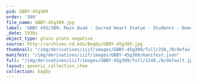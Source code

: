 ```yaml
---
pid: GBBY-45g309
order: '309'
file_name: GBBY-45g309.jpg
label: 'GBBY 45G/309: Main Quad - Sacred Heart Statue - Students - Dome - c1930s'
_date: 1930s
object_type: glass plate negative
source: http://archives.nd.edu/Bagby/GBBY-45g309.jpg
thumbnail: "/img/derivatives/iiif/images/GBBY-45g309/full/250,/0/default.jpg"
manifest: "/img/derivatives/iiif/images/GBBY-45g309/manifest.json"
full: "/img/derivatives/iiif/images/GBBY-45g309/full/1140,/0/default.jpg"
layout: generic_collection_item
collection: bagby
---
```

